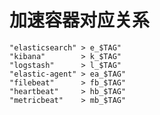 # 加速容器对应关系

    "elasticsearch" > e_$TAG"
    "kibana"        > k_$TAG"
    "logstash"      > l_$TAG"
    "elastic-agent" > ea_$TAG"
    "filebeat"      > fb_$TAG"
    "heartbeat"     > hb_$TAG"
    "metricbeat"    > mb_$TAG"
